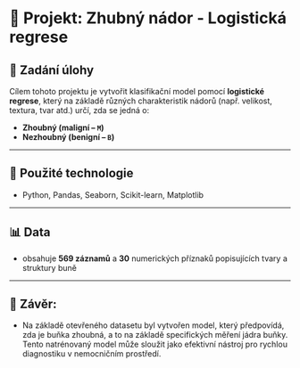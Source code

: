 # 🧠 Projekt: Zhubný nádor - Logistická regrese

## 📝 Zadání úlohy
Cílem tohoto projektu je vytvořit klasifikační model pomocí **logistické regrese**, který na základě různých charakteristik nádorů (např. velikost, textura, tvar atd.) určí, zda se jedná o:
- **Zhoubný (maligní – `M`)**
- **Nezhoubný (benigní – `B`)**



---

## 🔧 Použité technologie
- Python, Pandas, Seaborn, Scikit-learn, Matplotlib

---

## 📊 Data 
-  obsahuje **569 záznamů** a **30** numerických příznaků popisujících tvary a struktury buně

---

## 📌 Závěr: 
- Na základě otevřeného datasetu byl vytvořen model, který předpovídá, zda je buňka zhoubná, a to na základě specifických měření jádra buňky. Tento natrénovaný model může sloužit jako efektivní nástroj pro rychlou diagnostiku v nemocničním prostředí.
